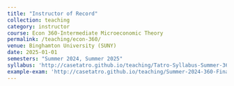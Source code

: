 ```yaml
---
title: "Instructor of Record"
collection: teaching
category: instructor
course: Econ 360-Intermediate Microeconomic Theory
permalink: /teaching/econ-360/
venue: Binghamton University (SUNY)
date: 2025-01-01
semesters: "Summer 2024, Summer 2025"
syllabus: 'http://casetatro.github.io/teaching/Tatro-Syllabus-Summer-360-24.pdf'
example-exam: 'http://casetatro.github.io/teaching/Summer-2024-360-Final.pdf'
---
```


